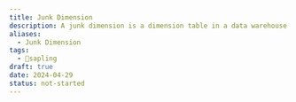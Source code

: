 ```yaml
---
title: Junk Dimension
description: A junk dimension is a dimension table in a data warehouse that consolidates low-cardinality attributes or flags that do not fit naturally into existing dimensions. It helps simplify the data model by reducing the number of dimension tables and can improve query performance and maintainability by grouping related attributes together. Junk dimensions are typically used for convenience and to avoid creating numerous small dimensions for each low-cardinality attribute.
aliases:
  - Junk Dimension
tags:
  - 🌱sapling
draft: true
date: 2024-04-29
status: not-started
---
```

